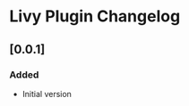 <!-- Keep a Changelog guide -> https://keepachangelog.com -->

# Livy Plugin Changelog

## [0.0.1]
### Added
- Initial version